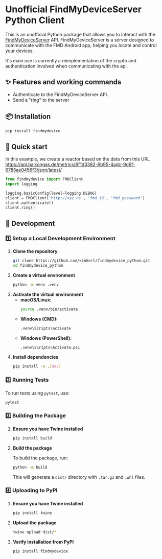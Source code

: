 # Unofficial FindMyDeviceServer Python Client

This is an unofficial Python package that allows you to interact with the [FindMyDeviceServer](https://gitlab.com/Nulide/findmydeviceserver) API. FindMyDeviceServer is a server designed to communicate with the FMD Android app, helping you locate and control your devices.

It's main use is currently a reimplementation of the crypto and authentication involved when communicating with the api. 

## ✨ Features and working commands

- Authenticate to the FindMyDeviceServer API.
- Send a "ring" to the server


## 📦 Installation

```sh
pip install findmydevice
```

## 🚀 Quick start

In this example, we create a reactor based on the data from this URL https://api.balkongas.de/metrics/6f1d3382-6b95-4adc-9d6f-6785ae0456f3/json/latest/


```python
from findmydevice import FMDClient
import logging 

logging.basicConfig(level=logging.DEBUG)
client = FMDClient('http://xyz.de', 'fmd_id', 'fmd_password')
client.authenticate()
client.ring()
```


## 🚀 Development

### 1️⃣ Setup a Local Development Environment

1. **Clone the repository**
   ```sh
   git clone https://github.com/kinkerl/findmydevice_python.git
   cd findmydevice_python
   ```
2. **Create a virtual environment**
   ```sh
   python -m venv .venv
   ```
3. **Activate the virtual environment**
   - **macOS/Linux:**
     ```sh
     source .venv/bin/activate
     ```
   - **Windows (CMD):**
     ```sh
     .venv\Scripts\activate
     ```
   - **Windows (PowerShell):**
     ```sh
     .venv\Scripts\Activate.ps1
     ```
4. **Install dependencies**
   ```sh
   pip install -e .[dev]
   ```

### 2️⃣ Running Tests
To run tests using `pytest`, use:
```sh
pytest
```

### 3️⃣ Building the Package
1. **Ensure you have Twine installed**
   ```sh
   pip install build
   ```
2. **Build the package**

   To build the package, run:
   ```sh
   python -m build
   ```
   This will generate a `dist/` directory with `.tar.gz` and `.whl` files.

### 4️⃣ Uploading to PyPI
1. **Ensure you have Twine installed**
   ```sh
   pip install twine
   ```
2. **Upload the package**
   ```sh
   twine upload dist/*
   ```
3. **Verify installation from PyPI**
   ```sh
   pip install findmydevice
   ```

